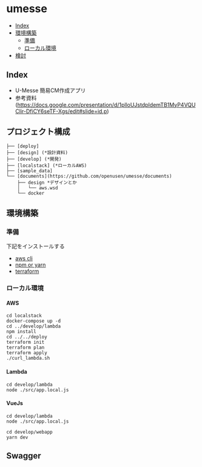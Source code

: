 # umesse

- [Index](#Index)
- [環境構築](#環境構築)
  - [準備](#準備)
  - [ローカル環境](#ローカル環境)
- [検討](#検討)

## Index
- U-Messe 簡易CM作成アプリ
- 参考資料(https://docs.google.com/presentation/d/1plloUJstdpIdemTB1MyP4VQUClir-DfiCY6seTF-Xgs/edit#slide=id.p)


## プロジェクト構成
```
├── [deploy]
├── [design] (*設計資料)
├── [develop] (*開発)
├── [localstack] (*ローカルAWS)
├── [sample_data]
└── [documents](https://github.com/openusen/umesse/documents)
    ├── design *デザインとか
    │   └── aws.wsd
    └── docker
```

## 環境構築
### 準備
下記をインストールする
- [aws cli](https://docs.aws.amazon.com/ja_jp/cli/latest/userguide/install-cliv2.html)
- [npm or yarn](https://classic.yarnpkg.com/ja/docs/install/#debian-stable)
- [terraform](https://www.terraform.io/downloads.html)
### ローカル環境

#### AWS
```
cd localstack
docker-compose up -d
cd ../develop/lambda
npm install
cd ../../deploy
terraform init
terraform plan
terraform apply
./curl_lambda.sh
```
#### Lambda
```
cd develop/lambda
node ./src/app.local.js
```
#### VueJs
```
cd develop/lambda
node ./src/app.local.js

cd develop/webapp
yarn dev
```


## Swagger